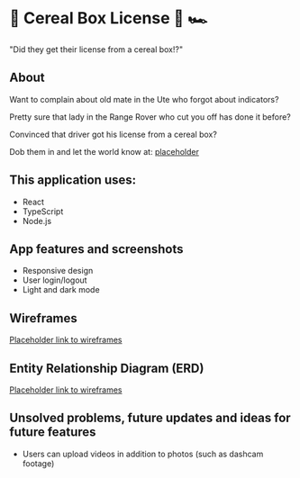 # 🥣 Cereal Box License 🪪 🏎️ 

"Did they get their license from a cereal box!?" 

## About

Want to complain about old mate in the Ute who forgot about indicators?

Pretty sure that lady in the Range Rover who cut you off has done it before?

Convinced that driver got his license from a cereal box?

Dob them in and let the world know at: [placeholder](link) 

## This application uses:
- React
- TypeScript
- Node.js

## App features and screenshots

- Responsive design
- User login/logout
- Light and dark mode

## Wireframes

[Placeholder link to wireframes](link) 

## Entity Relationship Diagram (ERD)

[Placeholder link to wireframes](link) 

## Unsolved problems, future updates and ideas for future features

- Users can upload videos in addition to photos (such as dashcam footage)